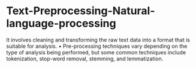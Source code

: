 # Text-Preprocessing-Natural-language-processing
It involves cleaning and transforming the raw text data into a format that is suitable for analysis. • Pre-processing techniques vary depending on the type of analysis being performed, but some common techniques include tokenization, stop-word removal, stemming, and lemmatization.
